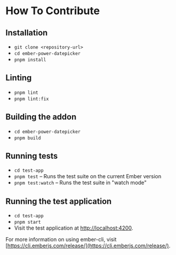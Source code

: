 # How To Contribute

## Installation

- `git clone <repository-url>`
- `cd ember-power-datepicker`
- `pnpm install`

## Linting

- `pnpm lint`
- `pnpm lint:fix`

## Building the addon

- `cd ember-power-datepicker`
- `pnpm build`

## Running tests

- `cd test-app`
- `pnpm test` – Runs the test suite on the current Ember version
- `pnpm test:watch` – Runs the test suite in "watch mode"

## Running the test application

- `cd test-app`
- `pnpm start`
- Visit the test application at [http://localhost:4200](http://localhost:4200).

For more information on using ember-cli, visit [https://cli.emberjs.com/release/](https://cli.emberjs.com/release/).
